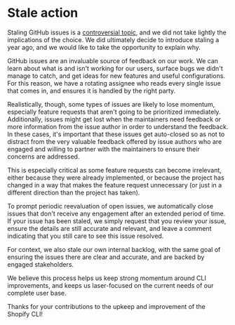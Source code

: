 # Stale action

Staling GitHub issues is a [controversial topic](https://news.ycombinator.com/item?id=28998374), and we did not take lightly the implications of the choice. We did ultimately decide to introduce staling a year ago, and we would like to take the opportunity to explain why.

GitHub issues are an invaluable source of feedback on our work. We can learn about what is and isn't working for our users, surface bugs we didn't manage to catch, and get ideas for new features and useful configurations. For this reason, we have a rotating assignee who reads every single issue that comes in, and ensures it is handled by the right party.

Realistically, though, some types of issues are likely to lose momentum, especially feature requests that aren't going to be prioritized immediately. Additionally, issues might get lost when the maintainers need feedback or more information from the issue author in order to understand the feedback. In these cases, it's important that these issues get auto-closed so as not to distract from the very valuable feedback offered by issue authors who are engaged and willing to partner with the maintainers to ensure their concerns are addressed.

This is especially critical as some feature requests can become irrelevant, either because they were already implemented, or because the project has changed in a way that makes the feature request unnecessary (or just in a different direction than the project has taken).

To prompt periodic reevaluation of open issues, we automatically close issues that don't receive any engagement after an extended period of time. If your issue has been staled, we simply request that you review your issue, ensure the details are still accurate and relevant, and leave a comment indicating that you still care to see this issue resolved.

For context, we also stale our own internal backlog, with the same goal of ensuring the issues there are clear and accurate, and are backed by engaged stakeholders.

We believe this process helps us keep strong momentum around CLI improvements, and keeps us laser-focused on the current needs of our complete user base.

Thanks for your contributions to the upkeep and improvement of the Shopify CLI!
